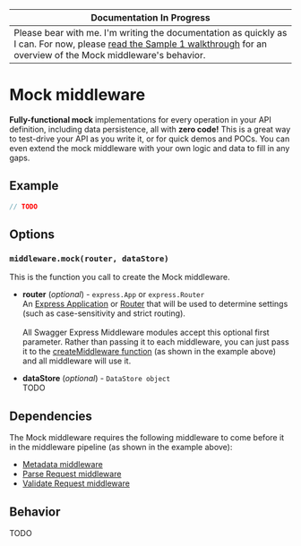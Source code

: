 | Documentation In Progress |
|---------------------------|
| Please bear with me.  I'm writing the documentation as quickly as I can.  For now, please [read the Sample 1 walkthrough](../samples/yaml.md) for an overview of the Mock middleware's behavior.

Mock middleware
============================
__Fully-functional mock__ implementations for every operation in your API definition, including data persistence, all with __zero code!__  This is a great way to test-drive your API as you write it, or for quick demos and POCs.  You can even extend the mock middleware with your own logic and data to fill in any gaps.


Example
--------------------------
````javascript
// TODO
````


Options
--------------------------
### `middleware.mock(router, dataStore)`
This is the function you call to create the Mock middleware.

* __router__ (_optional_) - `express.App` or `express.Router`<br>
An [Express Application](http://expressjs.com/4x/api.html#application) or [Router](http://expressjs.com/4x/api.html#router) that will be used to determine settings (such as case-sensitivity and strict routing).
<br><br>
All Swagger Express Middleware modules accept this optional first parameter. Rather than passing it to each middleware, you can just pass it to the [createMiddleware function](../exports/createMiddleware.md) (as shown in the example above) and all middleware will use it.

* __dataStore__ (_optional_) - `DataStore object`<br>
TODO


Dependencies
--------------------------
The Mock middleware requires the following middleware to come before it in the middleware pipeline (as shown in the example above):

* [Metadata middleware](metadata.md)
* [Parse Request middleware](parseRequest.md)
* [Validate Request middleware](validateRequest.md)


Behavior
--------------------------
TODO
